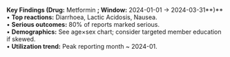 **Key Findings (Drug:** Metformin **; Window:** 2024-01-01 → 2024-03-31**)**  
• **Top reactions:** Diarrhoea, Lactic Acidosis, Nausea.  
• **Serious outcomes:** 80% of reports marked serious.  
• **Demographics:** See age×sex chart; consider targeted member education if skewed.  
• **Utilization trend:** Peak reporting month ~ 2024-01.
